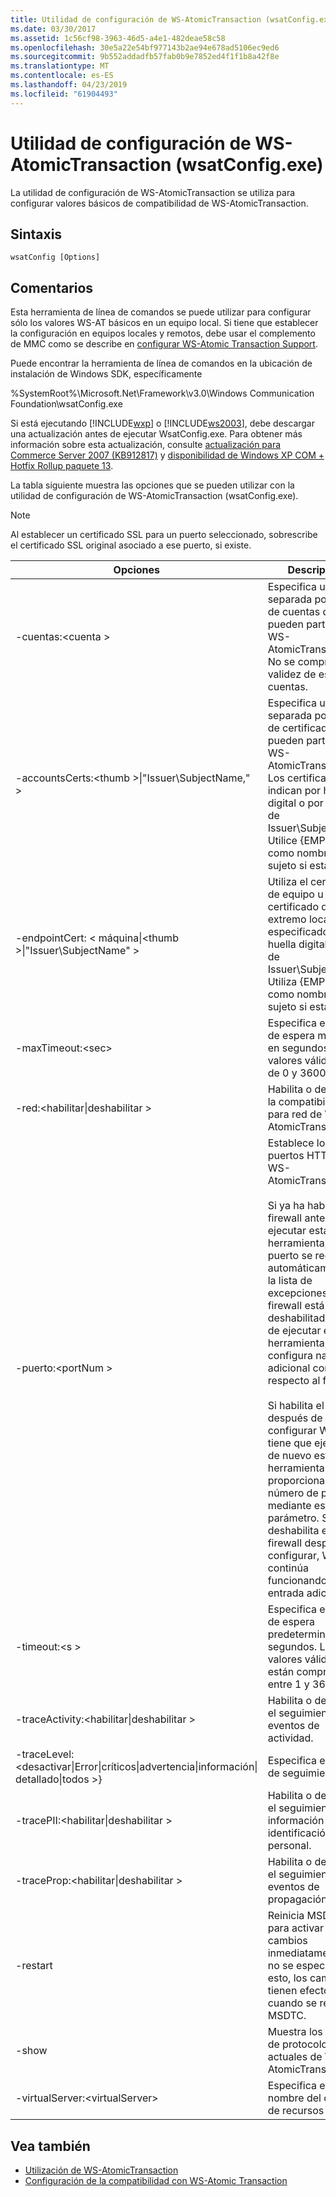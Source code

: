 ```yaml
---
title: Utilidad de configuración de WS-AtomicTransaction (wsatConfig.exe)
ms.date: 03/30/2017
ms.assetid: 1c56cf98-3963-46d5-a4e1-482deae58c58
ms.openlocfilehash: 30e5a22e54bf977143b2ae94e678ad5106ec9ed6
ms.sourcegitcommit: 9b552addadfb57fab0b9e7852ed4f1f1b8a42f8e
ms.translationtype: MT
ms.contentlocale: es-ES
ms.lasthandoff: 04/23/2019
ms.locfileid: "61904493"
---
```

# <a name="ws-atomictransaction-configuration-utility-wsatconfigexe"></a>Utilidad de configuración de WS-AtomicTransaction (wsatConfig.exe)
La utilidad de configuración de WS-AtomicTransaction se utiliza para configurar valores básicos de compatibilidad de WS-AtomicTransaction.  
  
## <a name="syntax"></a>Sintaxis  
  
```  
wsatConfig [Options]  
```  
  
## <a name="remarks"></a>Comentarios  
 Esta herramienta de línea de comandos se puede utilizar para configurar sólo los valores WS-AT básicos en un equipo local. Si tiene que establecer la configuración en equipos locales y remotos, debe usar el complemento de MMC como se describe en [configurar WS-Atomic Transaction Support](../../../docs/framework/wcf/feature-details/configuring-ws-atomic-transaction-support.md).  
  
 Puede encontrar la herramienta de línea de comandos en la ubicación de instalación de Windows SDK, específicamente  
  
 %SystemRoot%\Microsoft.Net\Framework\v3.0\Windows Communication Foundation\wsatConfig.exe  
  
 Si está ejecutando [!INCLUDE[wxp](../../../includes/wxp-md.md)] o [!INCLUDE[ws2003](../../../includes/ws2003-md.md)], debe descargar una actualización antes de ejecutar WsatConfig.exe. Para obtener más información sobre esta actualización, consulte [actualización para Commerce Server 2007 (KB912817)](https://go.microsoft.com/fwlink/?LinkId=95340) y [disponibilidad de Windows XP COM + Hotfix Rollup paquete 13](https://go.microsoft.com/fwlink/?LinkId=95341).  
  
 La tabla siguiente muestra las opciones que se pueden utilizar con la utilidad de configuración de WS-AtomicTransaction (wsatConfig.exe).  
  
> [!NOTE]
>  Al establecer un certificado SSL para un puerto seleccionado, sobrescribe el certificado SSL original asociado a ese puerto, si existe.  
  
|Opciones|Descripción|  
|-------------|-----------------|  
|-cuentas:\<cuenta >|Especifica una lista separada por comas de cuentas que pueden participar en WS-AtomicTransaction. No se comprueba la validez de estas cuentas.|  
|-accountsCerts:\<thumb >&#124;"Issuer\SubjectName," >|Especifica una lista separada por comas de certificados que pueden participar en WS-AtomicTransaction. Los certificados se indican por huella digital o por el par de Issuer\SubjectName. Utilice {EMPTY} como nombre de sujeto si está vacío.|  
|-endpointCert: < máquina&#124;\<thumb >&#124;"Issuer\SubjectName" >|Utiliza el certificado de equipo u otro certificado del extremo local especificado por huella digital o par de Issuer\SubjectName. Utiliza {EMPTY} como nombre de sujeto si está vacío.|  
|-maxTimeout:\<sec>|Especifica el tiempo de espera máximo en segundos. Los valores válidos van de 0 y 3600.|  
|-red:\<habilitar&#124;deshabilitar >|Habilita o deshabilita la compatibilidad para red de WS-AtomicTransaction.|  
|-puerto:\<portNum >|Establece los puertos HTTPS para WS-AtomicTransaction.<br /><br /> Si ya ha habilitado el firewall antes de ejecutar esta herramienta, el puerto se registra automáticamente en la lista de excepciones. Si el firewall está deshabilitado antes de ejecutar esta herramienta, no se configura nada adicional con respecto al firewall.<br /><br /> Si habilita el firewall después de configurar WS-AT, tiene que ejecutar de nuevo esta herramienta y proporcionar el número de puerto mediante este parámetro. Si deshabilita el firewall después de configurar, WS-AT continúa funcionando sin entrada adicional.|  
|-timeout:\<s >|Especifica el tiempo de espera predeterminado en segundos. Los valores válidos están comprendidos entre 1 y 3600.|  
|-traceActivity:\<habilitar&#124;deshabilitar >|Habilita o deshabilita el seguimiento de eventos de actividad.|  
|-traceLevel:\<desactivar&#124;Error&#124;críticos&#124;advertencia&#124;información&#124; detallado&#124;todos >}|Especifica el nivel de seguimiento.|  
|-tracePII:\<habilitar&#124;deshabilitar >|Habilita o deshabilita el seguimiento de información de identificación personal.|  
|-traceProp:\<habilitar&#124;deshabilitar >|Habilita o deshabilita el seguimiento de eventos de propagación.|  
|-restart|Reinicia MSDTC para activar cambios inmediatamente. Si no se especifica esto, los cambios tienen efecto cuando se reinicia MSDTC.|  
|-show|Muestra los valores de protocolo actuales de WS-AtomicTransaction.|  
|-virtualServer:\<virtualServer>|Especifica el nombre del clúster de recursos de DTC.|  
  
## <a name="see-also"></a>Vea también

- [Utilización de WS-AtomicTransaction](../../../docs/framework/wcf/feature-details/using-ws-atomictransaction.md)
- [Configuración de la compatibilidad con WS-Atomic Transaction](../../../docs/framework/wcf/feature-details/configuring-ws-atomic-transaction-support.md)
